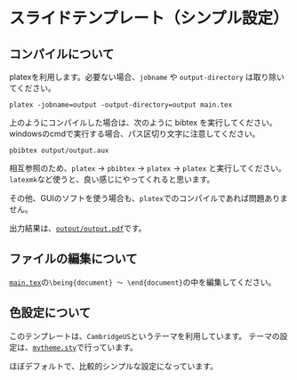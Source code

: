 # スライドテンプレート（シンプル設定）

## コンパイルについて

platexを利用します。必要ない場合、`jobname` や `output-directory` は取り除いてください。
```
platex -jobname=output -output-directory=output main.tex
```
上のようにコンパイルした場合は、次のように bibtex を実行してください。
windowsのcmdで実行する場合、パス区切り文字に注意してください。
```
pbibtex output/output.aux
```

相互参照のため、`platex` → `pbibtex` → `platex` → `platex` と実行してください。
`latexmk`など使うと、良い感じにやってくれると思います。

その他、GUIのソフトを使う場合も、`platex`でのコンパイルであれば問題ありません。

出力結果は、[`output/output.pdf`](/output/output.pdf)です。

## ファイルの編集について

[`main.tex`](/main.tex)の`\being{document} ～ \end{document}`の中を編集してください。

## 色設定について

このテンプレートは、`CambridgeUS`というテーマを利用しています。
テーマの設定は、[`mytheme.sty`](/mytheme.sty)で行っています。

ほぼデフォルトで、比較的シンプルな設定になっています。